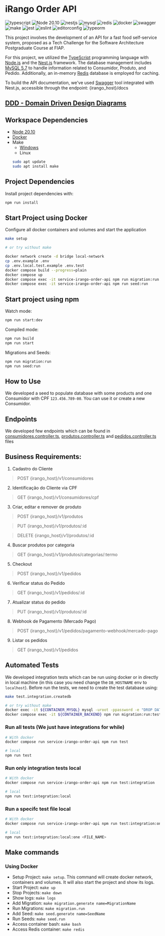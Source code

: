 # iRango Order API
![typescript](https://shields.io/badge/TypeScript-3178C6?logo=TypeScript&logoColor=FFF&style=flat-square)
![Node 20.10](https://shields.io/badge/Node-20.10.0-339933?logo=Node.js&logoColor=FFF&style=flat-square)
![nestjs](https://shields.io/badge/NestJS-E0234E?logo=NestJS&logoColor=FFF&style=flat-square)
![mysql](https://shields.io/badge/MySQL-4479A1?logo=MySQL&logoColor=FFF&style=flat-square)
![redis](https://shields.io/badge/Redis-DC382D?logo=Redis&logoColor=FFF&style=flat-square)
![docker](https://shields.io/badge/Docker-2496ED?logo=Docker&logoColor=FFF&style=flat-square)
![swagger](https://shields.io/badge/Swagger-85EA2D?logo=Swagger&logoColor=FFF&style=flat-square)
![make](https://shields.io/badge/Make-00CC00?logo=Make&logoColor=FFF&style=flat-square)
![jest](https://shields.io/badge/Jest-C21325?logo=Jest&logoColor=FFF&style=flat-square)
![eslint](https://shields.io/badge/ESLint-4B32C3?logo=ESLint&logoColor=FFF&style=flat-square)
![editorconfig](https://shields.io/badge/EditorConfig-000000?logo=EditorConfig&logoColor=FFF&style=flat-square)
![typeorm](https://shields.io/badge/TypeORM-F37626?logo=TypeORM&logoColor=FFF&style=flat-square)

This project involves the development of an API for a fast food self-service system, proposed as a Tech Challenge for the Software Architecture Postgraduate Course at FIAP.

For this project, we utilized the [TypeScript](https://www.typescriptlang.org/) programming language with [Node.js](https://nodejs.org/) and the [Nest.js](https://nestjs.com/) framework. The database management includes [MySQL 5.7](https://www.mysql.com/) to handle information related to Consumidor, Produto, and Pedido. Additionally, an in-memory [Redis](https://redis.io/) database is employed for caching.

To build the API documentation, we've used [Swagger](https://swagger.io/) tool integrated with Nest.js, accessible through the endpoint: {irango_host}/docs

## [DDD - Domain Driven Design Diagrams](./docs/domain-driven-design.md)

## Workspace Dependencies
- [Node 20.10](https://nodejs.org/)
- [Docker](https://www.docker.com/get-started/)
- Make
  - [Windows](https://gnuwin32.sourceforge.net/packages/make.htm)
  - Linux
  ```bash
  sudo apt update
  sudo apt install make
  ```

## Project Dependencies
Install project dependencies with:
```bash
npm run install
```

## Start Project using Docker
Configure all docker containers and volumes and start the application
```bash
make setup

# or try without make

docker network create -d bridge local-network
cp .env.example .env
cp .env.local.test.example .env.test
docker compose build --progress=plain
docker compose up
docker compose exec -it service-irango-order-api npm run migration:run
docker compose exec -it service-irango-order-api npm run seed:run
```

## Start project using npm
Watch mode:
```bash
npm run start:dev
```

Compiled mode:
```bash
npm run build
npm run start
```

Migrations and Seeds:
```bash
npm run migration:run
npm run seed:run
```

## How to Use
We developed a seed to populate database with some products and one Consumidor with CPF `123.456.789-00`. You can use it or create a new Consumidor.

## Endpoints
We developed few endpoints which can be found in [consumidores.controller.ts](./src/adapter/driver/nestjs/consumidores/consumidores.controller.ts), [produtos.controller.ts](./src/adapter/driver/nestjs/produtos/produtos.controller.ts) and [pedidos.controller.ts](./src/adapter/driver/nestjs/pedidos/pedidos.controller.ts) files

## Business Requirements:
1. Cadastro do Cliente
> POST {irango_host}/v1/consumidores
2. Identificação do Cliente via CPF
> GET {irango_host}/v1/consumidores/cpf
3. Criar, editar e remover de produto
> POST {irango_host}/v1/produtos

> PUT {irango_host}/v1/produtos/:id

> DELETE {irango_host}/v1/produtos/:id
4. Buscar produtos por categoria
> GET {irango_host}/v1/produtos/categorias/:termo
5. Checkout
> POST {irango_host}/v1/pedidos
6. Verificar status do Pedido
> GET {irango_host}/v1/pedidos/:id
7. Atualizar status do pedido
> PUT {irango_host}/v1/produtos/:id
8. Webhook de Pagamento (Mercado Pago)
> POST {irango_host}/v1/pedidos/pagamento-webhook/mercado-pago
9. Listar os pedidos
> GET {irango_host}/v1/pedidos

## Automated Tests
We developed integration tests which can be run using docker or in directly in local machine (in this case you need change the `DB_HOSTNAME` env to `localhost`). Before run the tests, we need to create the test database using:
```bash
make test.integration.createdb

# or try without make
docker exec -it ${CONTAINER_MYSQL} mysql -uroot -ppassword -e "DROP DATABASE IF EXISTS ${DATABASE}_test; CREATE DATABASE ${DATABASE}_test;"
docker compose exec -it ${CONTAINER_BACKEND} npm run migration:run:test
```

### Run all tests (We just have integrations for while)
```bash
# With docker
docker compose run service-irango-order-api npm run test

# local
npm run test
```

### Run only integration tests local
```bash
# With docker
docker compose run service-irango-order-api npm run test:integration

# local
npm run test:integration:local
```

### Run a specifc test file local
```bash
# With docker
docker compose run service-irango-order-api npm run test:integration:one <FILE_NAME>

# local
npm run test:integration:local:one <FILE_NAME>

```

## Make commands
### Using Docker
- Setup Project: `make setup`. This command will create docker network, containers and volumes. It will also start the project and show its logs.
- Start Project: `make up`
- Stop Projects: `make down`
- Show logs: `make logs`
- Add Migration: `make migration.generate name=MigrationName`
- Run Migrations: `make migration.run`
- Add Seed: `make seed.generate name=SeedName`
- Run Seeds: `make seed.run`
- Access container bash: `make bash`
- Access Redis container: `make redis`
